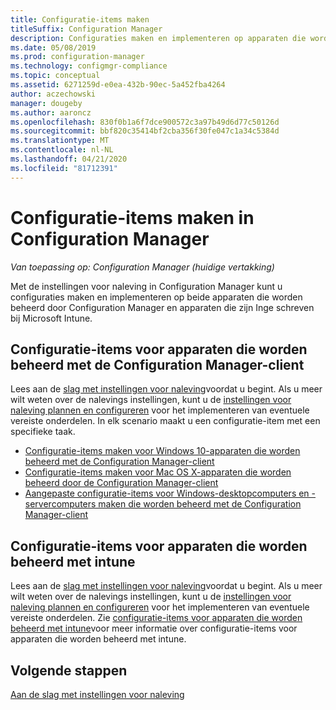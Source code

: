 ```yaml
---
title: Configuratie-items maken
titleSuffix: Configuration Manager
description: Configuraties maken en implementeren op apparaten die worden beheerd door Configuration Manager en zijn Inge schreven bij Microsoft Intune.
ms.date: 05/08/2019
ms.prod: configuration-manager
ms.technology: configmgr-compliance
ms.topic: conceptual
ms.assetid: 6271259d-e0ea-432b-90ec-5a452fba4264
author: aczechowski
manager: dougeby
ms.author: aaroncz
ms.openlocfilehash: 830f0b1a6f7dce900572c3a97b49d6d77c50126d
ms.sourcegitcommit: bbf820c35414bf2cba356f30fe047c1a34c5384d
ms.translationtype: MT
ms.contentlocale: nl-NL
ms.lasthandoff: 04/21/2020
ms.locfileid: "81712391"
---
```

# <a name="create-configuration-items-in-configuration-manager"></a>Configuratie-items maken in Configuration Manager

*Van toepassing op: Configuration Manager (huidige vertakking)*

Met de instellingen voor naleving in Configuration Manager kunt u configuraties maken en implementeren op beide apparaten die worden beheerd door Configuration Manager en apparaten die zijn Inge schreven bij Microsoft Intune.

## <a name="configuration-items-for-devices-managed-with-the-configuration-manager-client"></a>Configuratie-items voor apparaten die worden beheerd met de Configuration Manager-client

Lees aan de [slag met instellingen voor naleving](../../compliance/get-started/get-started-with-compliance-settings.md)voordat u begint. Als u meer wilt weten over de nalevings instellingen, kunt u de [instellingen voor naleving plannen en configureren](../../compliance/plan-design/plan-for-and-configure-compliance-settings.md) voor het implementeren van eventuele vereiste onderdelen. In elk scenario maakt u een configuratie-item met een specifieke taak.

- [Configuratie-items maken voor Windows 10-apparaten die worden beheerd met de Configuration Manager-client](../../compliance/deploy-use/create-configuration-items-for-windows-10-devices-managed-with-the-client.md)
- [Configuratie-items maken voor Mac OS X-apparaten die worden beheerd door de Configuration Manager-client](../../compliance/deploy-use/create-configuration-items-for-mac-os-x-devices-managed-with-the-client.md)
- [Aangepaste configuratie-items voor Windows-desktopcomputers en -servercomputers maken die worden beheerd met de Configuration Manager-client](../../compliance/deploy-use/create-custom-configuration-items-for-windows-desktop-and-server-computers-managed-with-the-client.md)

## <a name="configuration-items-for-devices-managed-with-intune"></a>Configuratie-items voor apparaten die worden beheerd met intune

Lees aan de [slag met instellingen voor naleving](../../compliance/get-started/get-started-with-compliance-settings.md)voordat u begint. Als u meer wilt weten over de nalevings instellingen, kunt u de [instellingen voor naleving plannen en configureren](../../compliance/plan-design/plan-for-and-configure-compliance-settings.md) voor het implementeren van eventuele vereiste onderdelen. Zie [configuratie-items voor apparaten die worden beheerd met intune](../../mdm/understand/what-happened-to-hybrid.md)voor meer informatie over configuratie-items voor apparaten die worden beheerd met intune.

## <a name="next-steps"></a>Volgende stappen

[Aan de slag met instellingen voor naleving](../../compliance/get-started/get-started-with-compliance-settings.md)
